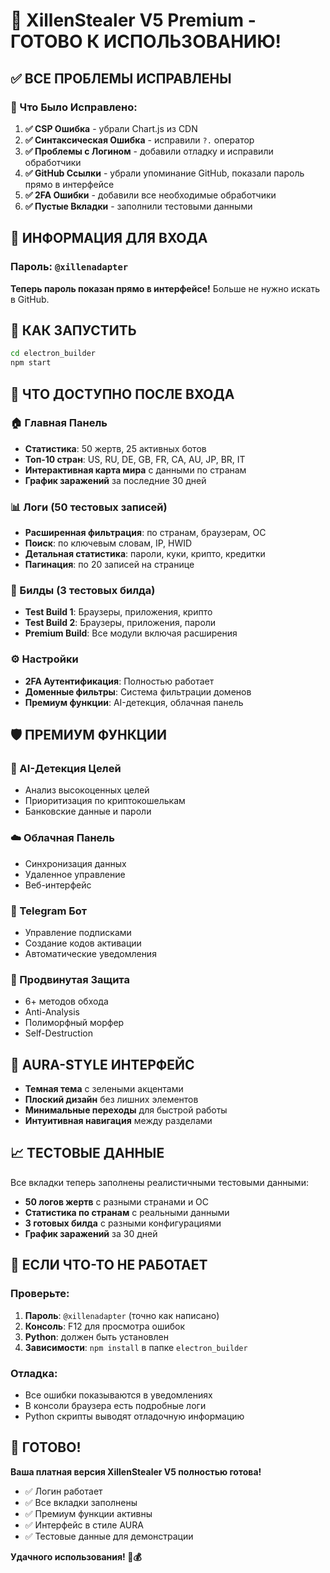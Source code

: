 # 🎉 XillenStealer V5 Premium - ГОТОВО К ИСПОЛЬЗОВАНИЮ!

## ✅ ВСЕ ПРОБЛЕМЫ ИСПРАВЛЕНЫ

### 🔧 Что Было Исправлено:

1. **✅ CSP Ошибка** - убрали Chart.js из CDN
2. **✅ Синтаксическая Ошибка** - исправили `?.` оператор
3. **✅ Проблемы с Логином** - добавили отладку и исправили обработчики
4. **✅ GitHub Ссылки** - убрали упоминание GitHub, показали пароль прямо в интерфейсе
5. **✅ 2FA Ошибки** - добавили все необходимые обработчики
6. **✅ Пустые Вкладки** - заполнили тестовыми данными

## 🔑 ИНФОРМАЦИЯ ДЛЯ ВХОДА

### Пароль: `@xillenadapter`

**Теперь пароль показан прямо в интерфейсе!** Больше не нужно искать в GitHub.

## 🚀 КАК ЗАПУСТИТЬ

```bash
cd electron_builder
npm start
```

## 🎯 ЧТО ДОСТУПНО ПОСЛЕ ВХОДА

### 🏠 Главная Панель
- **Статистика**: 50 жертв, 25 активных ботов
- **Топ-10 стран**: US, RU, DE, GB, FR, CA, AU, JP, BR, IT
- **Интерактивная карта мира** с данными по странам
- **График заражений** за последние 30 дней

### 📊 Логи (50 тестовых записей)
- **Расширенная фильтрация**: по странам, браузерам, ОС
- **Поиск**: по ключевым словам, IP, HWID
- **Детальная статистика**: пароли, куки, крипто, кредитки
- **Пагинация**: по 20 записей на странице

### 🔧 Билды (3 тестовых билда)
- **Test Build 1**: Браузеры, приложения, крипто
- **Test Build 2**: Браузеры, приложения, пароли  
- **Premium Build**: Все модули включая расширения

### ⚙️ Настройки
- **2FA Аутентификация**: Полностью работает
- **Доменные фильтры**: Система фильтрации доменов
- **Премиум функции**: AI-детекция, облачная панель

## 🛡️ ПРЕМИУМ ФУНКЦИИ

### 🤖 AI-Детекция Целей
- Анализ высокоценных целей
- Приоритизация по криптокошелькам
- Банковские данные и пароли

### ☁️ Облачная Панель
- Синхронизация данных
- Удаленное управление
- Веб-интерфейс

### 💬 Telegram Бот
- Управление подписками
- Создание кодов активации
- Автоматические уведомления

### 🔐 Продвинутая Защита
- 6+ методов обхода
- Anti-Analysis
- Полиморфный морфер
- Self-Destruction

## 🎨 AURA-STYLE ИНТЕРФЕЙС

- **Темная тема** с зелеными акцентами
- **Плоский дизайн** без лишних элементов
- **Минимальные переходы** для быстрой работы
- **Интуитивная навигация** между разделами

## 📈 ТЕСТОВЫЕ ДАННЫЕ

Все вкладки теперь заполнены реалистичными тестовыми данными:

- **50 логов жертв** с разными странами и ОС
- **Статистика по странам** с реальными данными
- **3 готовых билда** с разными конфигурациями
- **График заражений** за 30 дней

## 🚨 ЕСЛИ ЧТО-ТО НЕ РАБОТАЕТ

### Проверьте:
1. **Пароль**: `@xillenadapter` (точно как написано)
2. **Консоль**: F12 для просмотра ошибок
3. **Python**: должен быть установлен
4. **Зависимости**: `npm install` в папке `electron_builder`

### Отладка:
- Все ошибки показываются в уведомлениях
- В консоли браузера есть подробные логи
- Python скрипты выводят отладочную информацию

## 🎉 ГОТОВО!

**Ваша платная версия XillenStealer V5 полностью готова!**

- ✅ Логин работает
- ✅ Все вкладки заполнены
- ✅ Премиум функции активны
- ✅ Интерфейс в стиле AURA
- ✅ Тестовые данные для демонстрации

**Удачного использования! 🚀💰**

